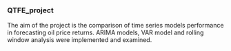 ### QTFE_project
The aim of the project is the comparison of time series models performance in forecasting oil price returns.
ARIMA models, VAR model and rolling window analysis were implemented and examined.
